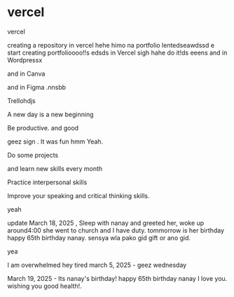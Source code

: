 # vercel
vercel

creating a repository in vercel hehe
himo na portfolio lentedseawdssd
e
start creating portfolioooo!!s
edsds
in Vercel sigh
hahe
do it!ds
eeens
and in Wordpressx

and in Canva

and in Figma .nnsbb

Trellohdjs

A new day is a new beginning

Be productive. and good 

geez sign 
.
It was fun
hmm
Yeah.

Do some projects

and learn new skills every month

Practice interpersonal skills

Improve your speaking and critical thinking skills.

yeah

update
March 18, 2025 , Sleep with nanay and greeted her, woke up around4:00 she went to church and I have duty. tommorrow is her birthday happy 65th birthday nanay. sensya wla pako gid gift or ano gid.

yea

I am overwhelmed 
hey
tired march 5, 2025 - geez wednesday 

March 19, 2025 - Its nanay's birthday! happy 65th birthday nanay I love you. wishing you good health!.

